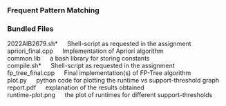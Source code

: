### Frequent Pattern Matching<br>

### Bundled Files<br>
2022AIB2679.sh*     &emsp;   Shell-script as requested in the assignment<br>
apriori_final.cpp  &emsp;     Implementation of Apriori algorithm<br>
common.lib        &emsp;      a bash library for storing constants<br>
compile.sh*       &emsp;      Shell-script as requested in the assignment<br>
fp_tree_final.cpp   &emsp;    Final implementation(s) of FP-Tree algorithm<br>
plot.py         &emsp;        python code for plotting the runtime vs support-threshold graph<br>
report.pdf     &emsp;         explanation of the results obtained<br>
runtime-plot.png    &emsp;    the plot of runtimes for different support-thresholds<br>
